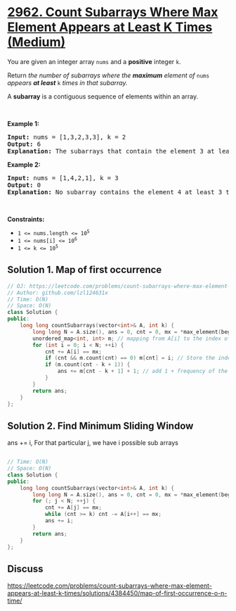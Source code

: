 # [2962. Count Subarrays Where Max Element Appears at Least K Times (Medium)](https://leetcode.com/problems/count-subarrays-where-max-element-appears-at-least-k-times)

<p>You are given an integer array <code>nums</code> and a <strong>positive</strong> integer <code>k</code>.</p>

<p>Return <em>the number of subarrays where the <strong>maximum</strong> element of </em><code>nums</code><em> appears <strong>at least</strong> </em><code>k</code><em> times in that subarray.</em></p>

<p>A <strong>subarray</strong> is a contiguous sequence of elements within an array.</p>

<p>&nbsp;</p>
<p><strong class="example">Example 1:</strong></p>

<pre>
<strong>Input:</strong> nums = [1,3,2,3,3], k = 2
<strong>Output:</strong> 6
<strong>Explanation:</strong> The subarrays that contain the element 3 at least 2 times are: [1,3,2,3], [1,3,2,3,3], [3,2,3], [3,2,3,3], [2,3,3] and [3,3].
</pre>

<p><strong class="example">Example 2:</strong></p>

<pre>
<strong>Input:</strong> nums = [1,4,2,1], k = 3
<strong>Output:</strong> 0
<strong>Explanation:</strong> No subarray contains the element 4 at least 3 times.
</pre>

<p>&nbsp;</p>
<p><strong>Constraints:</strong></p>

<ul>
	<li><code>1 &lt;= nums.length &lt;= 10<sup>5</sup></code></li>
	<li><code>1 &lt;= nums[i] &lt;= 10<sup>6</sup></code></li>
	<li><code>1 &lt;= k &lt;= 10<sup>5</sup></code></li>
</ul>

## Solution 1. Map of first occurrence

```cpp
// OJ: https://leetcode.com/problems/count-subarrays-where-max-element-appears-at-least-k-times
// Author: github.com/lzl124631x
// Time: O(N)
// Space: O(N)
class Solution {
public:
    long long countSubarrays(vector<int>& A, int k) {
        long long N = A.size(), ans = 0, cnt = 0, mx = *max_element(begin(A), end(A));
        unordered_map<int, int> m; // mapping from A[i] to the index of its first occurrence
        for (int i = 0; i < N; ++i) {
            cnt += A[i] == mx;
            if (cnt && m.count(cnt) == 0) m[cnt] = i; // Store the index of its first occurrence
            if (m.count(cnt - k + 1)) {
                ans += m[cnt - k + 1] + 1; // add 1 + frequency of the first occurrence of cnt-k+1
            }
        }
        return ans;
    }
};
```

## Solution 2. Find Minimum Sliding Window

ans += i, For that particular j, we have i possible sub arrays 

```cpp

// Time: O(N)
// Space: O(N)
class Solution {
public:
    long long countSubarrays(vector<int>& A, int k) {
        long long N = A.size(), ans = 0, cnt = 0, mx = *max_element(begin(A), end(A)), i = 0, j = 0;
        for (; j < N; ++j) {
            cnt += A[j] == mx;
            while (cnt >= k) cnt -= A[i++] == mx;
            ans += i;
        }
        return ans;
    }
};
```

## Discuss

https://leetcode.com/problems/count-subarrays-where-max-element-appears-at-least-k-times/solutions/4384450/map-of-first-occurrence-o-n-time/
